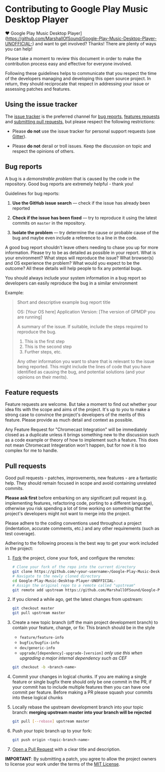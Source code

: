 # Contributing to Google Play Music Desktop Player

♥ Google Play Music Desktop Player](https://github.com/MarshallOfSound/Google-Play-Music-Desktop-Player-UNOFFICIAL-) and want to get involved?
Thanks! There are plenty of ways you can help!

Please take a moment to review this document in order to make the contribution
process easy and effective for everyone involved.

Following these guidelines helps to communicate that you respect the time of
the developers managing and developing this open source project. In return,
they should reciprocate that respect in addressing your issue or assessing
patches and features.


## Using the issue tracker

The [issue tracker](https://github.com/MarshallOfSound/Google-Play-Music-Desktop-Player-UNOFFICIAL-/issues) is
the preferred channel for [bug reports](#bugs), [features requests](#features)
and [submitting pull requests](#pull-requests), but please respect the following
restrictions:

* Please **do not** use the issue tracker for personal support requests (use
  [Gitter](https://gitter.im/MarshallOfSound/Google-Play-Music-Desktop-Player-UNOFFICIAL-)).

* Please **do not** derail or troll issues. Keep the discussion on topic and
  respect the opinions of others.


<a name="bugs"></a>
## Bug reports

A bug is a _demonstrable problem_ that is caused by the code in the repository.
Good bug reports are extremely helpful - thank you!

Guidelines for bug reports:

1. **Use the GitHub issue search** &mdash; check if the issue has already been
   reported

2. **Check if the issue has been fixed** &mdash; try to reproduce it using the
   latest commits on `master` in the repository.

3. **Isolate the problem** &mdash; try determine the cause or probable cause
   of the bug and maybe even include a reference to a line in the code.

A good bug report shouldn't leave others needing to chase you up for more
information. Please try to be as detailed as possible in your report. What is
your environment? What steps will reproduce the issue? What browser(s) and OS
experience the problem? What would you expect to be the outcome? All these
details will help people to fix any potential bugs.

You should always include your system information in a bug report so developers
can easily reproduce the bug in a similar environment

Example:

> Short and descriptive example bug report title
>
> OS: [Your OS here]
> Application Version: [The version of GPMDP you are running]
>
> A summary of the issue. If
> suitable, include the steps required to reproduce the bug.
>
> 1. This is the first step
> 2. This is the second step
> 3. Further steps, etc.
>
> Any other information you want to share that is relevant to the issue being
> reported. This might include the lines of code that you have identified as
> causing the bug, and potential solutions (and your opinions on their
> merits).


<a name="features"></a>
## Feature requests

Feature requests are welcome. But take a moment to find out whether your idea
fits with the scope and aims of the project. It's up to *you* to make a strong
case to convince the project's developers of the merits of this feature. Please
provide as much detail and context as possible.

Any Feature Request for "Chromecast Integration" will be immediately closed as
a duplicate unless it brings something new to the discussion such as a code
example or theory of how to implement such a feature.  This does not mean
Chromecast Integeration won't happen, but for now it is too complex for me to
handle.


<a name="pull-requests"></a>
## Pull requests

Good pull requests - patches, improvements, new features - are a fantastic
help. They should remain focused in scope and avoid containing unrelated
commits.

**Please ask first** before embarking on any significant pull request (e.g.
implementing features, refactoring code, porting to a different language),
otherwise you risk spending a lot of time working on something that the
project's developers might not want to merge into the project.

Please adhere to the coding conventions used throughout a project (indentation,
accurate comments, etc.) and any other requirements (such as test coverage).

Adhering to the following process is the best way to get your work
included in the project:

1. [Fork](https://help.github.com/articles/fork-a-repo/) the project, clone your
   fork, and configure the remotes:

   ```bash
   # Clone your fork of the repo into the current directory
   git clone https://github.com/<your-username>/Google-Play-Music-Desktop-Player-UNOFFICIAL-.git
   # Navigate to the newly cloned directory
   cd Google-Play-Music-Desktop-Player-UNOFFICIAL-
   # Assign the original repo to a remote called "upstream"
   git remote add upstream https://github.com/MarshallOfSound/Google-Play-Music-Desktop-Player-UNOFFICIAL-.git
   ```

2. If you cloned a while ago, get the latest changes from upstream:

   ```bash
   git checkout master
   git pull upstream master
   ```

3. Create a new topic branch (off the main project development branch) to
   contain your feature, change, or fix:
   This branch should be in the style
    * `feature/feature-info`
    * `bugfix/bugfix-info`
    * `dev/generic-info`
    * `upgrade/[dependency]-upgrade-[version]` *only use this when upgrading a major internal dependency such as CEF*  
 
 
   ```bash
   git checkout -b <branch-name>
   ```

4. Commit your changes in logical chunks. If you are making a single feature or single bugfix there should only be
   one commit in the PR, if your commit has to include multiple features then you can have one commit per feature.
   Before making a PR please squash your commits into these logical chunks

5. Locally rebase the upstream development branch into your topic branch:
   **merging upstream master into your branch will be rejected**

   ```bash
   git pull [--rebase] upstream master
   ```

6. Push your topic branch up to your fork:

   ```bash
   git push origin <topic-branch-name>
   ```

7. [Open a Pull Request](https://help.github.com/articles/using-pull-requests/)
    with a clear title and description.

**IMPORTANT**: By submitting a patch, you agree to allow the project
owners to license your work under the terms of the [MIT License](LICENSE.txt).
